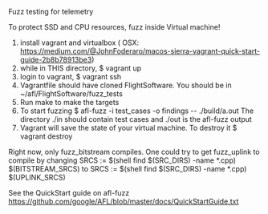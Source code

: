 Fuzz testing for telemetry

To protect SSD and CPU resources, fuzz inside Virtual machine!

1. install vagrant and virtualbox
  ( OSX: https://medium.com/@JohnFoderaro/macos-sierra-vagrant-quick-start-guide-2b8b78913be3)
2. while in THIS directory, 
  $ vagrant up
3. login to vagrant,
  $ vagrant ssh
4. Vagrantfile should have cloned FlightSoftware. You should be in ~/afl/FlightSoftware/fuzz_tests
5. Run make to make the targets
6. To start fuzzing
  $ afl-fuzz -i test_cases -o findings -- ./build/a.out
  The directory ./in should contain test cases and ./out is the afl-fuzz output
7. Vagrant will save the state of your virtual machine. To destroy it
  $ vagrant destroy

Right now, only fuzz_bitstream compiles. One could try to get fuzz_uplink to compile by changing
SRCS := $(shell find $(SRC_DIRS) -name *.cpp) $(BITSTREAM_SRCS) 
to
SRCS := $(shell find $(SRC_DIRS) -name *.cpp) $(UPLINK_SRCS)

See the QuickStart guide on afl-fuzz 
https://github.com/google/AFL/blob/master/docs/QuickStartGuide.txt

